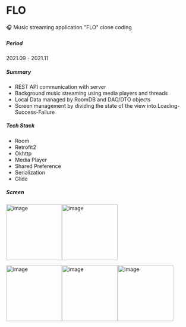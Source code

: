 # FLO
🎧 Music streaming application "FLO" clone coding

##### Period
2021.09 - 2021.11

##### Summary
- REST API communication with server
- Background music streaming using media players and threads
- Local Data managed by RoomDB and DAO/DTO objects
- Screen management by dividing the state of the view into Loading-Success-Failure

##### Tech Stack

- Room
- Retrofit2
- Okhttp
- Media Player
- Shared Preference
- Serialization
- Glide

##### Screen

<img width="150" alt="image" src="https://user-images.githubusercontent.com/85485290/182986612-9dd11e39-04ac-48a2-a04c-04c644e392e6.png"><img width="150" alt="image" src="https://user-images.githubusercontent.com/85485290/182985624-f63223de-06b2-47da-91d6-a8af54d801d1.png">

<img width="150" alt="image" src="https://user-images.githubusercontent.com/85485290/182985637-5cb69fc2-f0a6-49e6-994d-585b830cafae.png"><img width="150" alt="image" src="https://user-images.githubusercontent.com/85485290/182985648-d8c727a5-a9e7-4c47-a576-160e973edca9.png"><img width="150" alt="image" src="https://user-images.githubusercontent.com/85485290/182985655-44d926d0-1bff-43fe-a891-0df74f2d0534.png">





